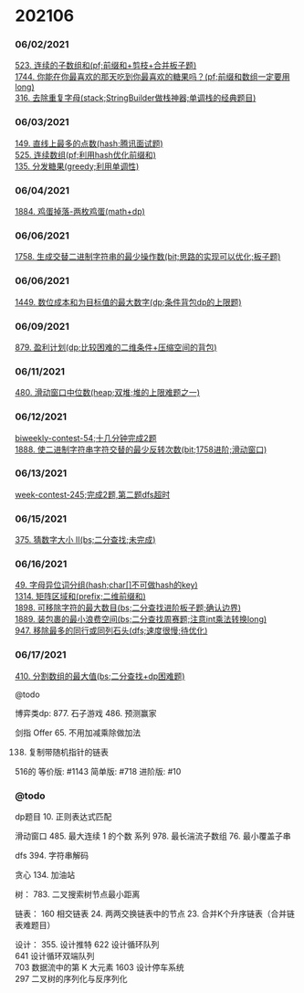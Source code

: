 # 202106

### 06/02/2021
[523. 连续的子数组和(pf;前缀和+剪枝+合并板子题)](../../java/org/rongjoker/prefix/ContinuousSubarraySum523.java)<br>
[1744. 你能在你最喜欢的那天吃到你最喜欢的糖果吗？(pf;前缀和数组一定要用long)](../../java/org/rongjoker/prefix/CanEat1744.java)<br>
[316. 去除重复字母(stack;StringBuilder做栈神器;单调栈的经典题目)](../../java/org/rongjoker/stack/RemoveDuplicateLetters316.java)<br>

### 06/03/2021
[149. 直线上最多的点数(hash;腾讯面试题)](../../java/org/rongjoker/array/MaxPoints149.java)<br>
[525. 连续数组(pf;利用hash优化前缀和)](../../java/org/rongjoker/prefix/FindMaxLength525.java)<br>
[135. 分发糖果(greedy;利用单调性)](../../java/org/rongjoker/greedy/Candy135.java)<br>


### 06/04/2021
[1884. 鸡蛋掉落-两枚鸡蛋(math+dp)](../../java/org/rongjoker/dp/target/TwoEggDrop1884.java)<br>


### 06/06/2021
[1758. 生成交替二进制字符串的最少操作数(bit;思路的实现可以优化;板子题)](../../java/org/rongjoker/bit/MinOperations1758.java)<br>



### 06/06/2021
[1449. 数位成本和为目标值的最大数字(dp;条件背包dp的上限题)](../../java/org/rongjoker/dp/pack/LargestNumber1449.java)<br>



### 06/09/2021
[879. 盈利计划(dp;比较困难的二维条件+压缩空间的背包)](../../java/org/rongjoker/dp/target/ProfitableSchemes879.java)<br>


### 06/11/2021
[480. 滑动窗口中位数(heap;双堆;堆的上限难题之一)](../../java/org/rongjoker/sw/MedianSlidingWindow480.java)<br>


### 06/12/2021
[biweekly-contest-54;十几分钟完成2题](../../java/org/rongjoker/contest/biweekly54)<br>
[1888. 使二进制字符串字符交替的最少反转次数(bit;1758进阶;滑动窗口)](../../java/org/rongjoker/bit/MinFlips1888.java)<br>


### 06/13/2021
[week-contest-245;完成2题,第二题dfs超时](../../java/org/rongjoker/contest/week245)<br>


### 06/15/2021
[375. 猜数字大小 II(bs;二分查找;未完成)](../../java/org/rongjoker/binarysearch/GetMoneyAmount375.java)<br>


### 06/16/2021
[49. 字母异位词分组(hash;char[]不可做hash的key)](../../java/org/rongjoker/array/GroupAnagrams49.java)<br>
[1314. 矩阵区域和(prefix;二维前缀和)](../../java/org/rongjoker/prefix/MatrixBlockSum1314.java)<br>
[1898. 可移除字符的最大数目(bs;二分查找进阶板子题;确认边界)](../../java/org/rongjoker/binarysearch/MaximumRemovals1898.java)<br>
[1889. 装包裹的最小浪费空间(bs;二分查找周赛题;注意int乘法转换long)](../../java/org/rongjoker/binarysearch/MinWastedSpace1889.java)<br>
[947. 移除最多的同行或同列石头(dfs;速度很慢;待优化)](../../java/org/rongjoker/ds/RemoveStones947.java)<br>


### 06/17/2021
[410. 分割数组的最大值(bs;二分查找+dp困难题)](../../java/org/rongjoker/binarysearch/SplitArray410.java)<br>




@todo


博弈类dp:
877. 石子游戏
486. 预测赢家

剑指 Offer 65. 不用加减乘除做加法


138. 复制带随机指针的链表

516的
等价版: #1143
简单版: #718
进阶版: #10



### @todo

dp题目
10. 正则表达式匹配


滑动窗口
485. 最大连续 1 的个数 系列
978. 最长湍流子数组
76. 最小覆盖子串




dfs
394. 字符串解码



贪心
134. 加油站

树：
783. 二叉搜索树节点最小距离

链表：
     160
     相交链表
     24. 两两交换链表中的节点
    23. 合并K个升序链表（合并链表难题目）

设计：
355. 设计推特
     622
     设计循环队列  
     641
     设计循环双端队列  
     703
     数据流中的第 K 大元素
     1603
     设计停车系统  
     297
     二叉树的序列化与反序列化  









